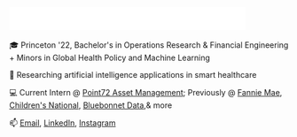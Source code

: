 ![Hello!](text.gif)

🎓 Princeton '22, Bachelor's in Operations Research & Financial Engineering + Minors in Global Health Policy and Machine Learning

🔬 Researching artificial intelligence applications in smart healthcare

💻 Current Intern @ [Point72 Asset Management](https://www.point72.com/); Previously @ [Fannie Mae](https://www.fanniemae.com/), [Children's National](https://childrensnational.org/), [Bluebonnet Data](https://www.bluebonnetdata.org/),& more

📫 [Email](roshinib@princeton.edu), [LinkedIn](https://www.linkedin.com/in/roshinibala/), [Instagram](https://www.instagram.com/roshinib3/)
<!--
**roshinib3/roshinib3** is a ✨ _special_ ✨ repository because its `README.md` (this file) appears on your GitHub profile.

Here are some ideas to get you started:

- 🔭 I’m currently working on ...
- 🌱 I’m currently learning ...
- 👯 I’m looking to collaborate on ...
- 🤔 I’m looking for help with ...
- 💬 Ask me about ...
- 📫 How to reach me: ...
- 😄 Pronouns: ...
- ⚡ Fun fact: ...
-->
